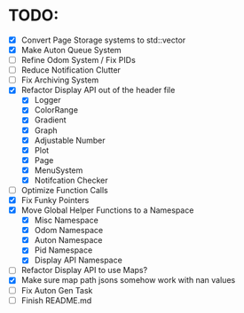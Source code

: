 # TODO:

- [X] Convert Page Storage systems to std::vector
- [X] Make Auton Queue System
- [ ] Refine Odom System / Fix PIDs
- [ ] Reduce Notification Clutter
- [ ] Fix Archiving System
- [X] Refactor Display API out of the header file
  - [X] Logger
  - [X] ColorRange
  - [X] Gradient
  - [X] Graph
  - [X] Adjustable Number
  - [X] Plot
  - [X] Page
  - [X] MenuSystem
  - [X] Notifcation Checker
- [ ] Optimize Function Calls
- [X] Fix Funky Pointers
- [X] Move Global Helper Functions to a Namespace
  - [X] Misc Namespace
  - [X] Odom Namespace
  - [X] Auton Namespace
  - [X] Pid Namespace
  - [X] Display API Namespace
- [ ] Refactor Display API to use Maps?
- [X] Make sure map path jsons somehow work with nan values
- [ ] Fix Auton Gen Task
- [ ] Finish README.md